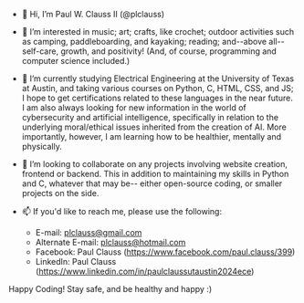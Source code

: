 - 👋 Hi, I’m Paul W. Clauss II (@plclauss)

- 👀 I’m interested in music; art; crafts, like crochet; outdoor activities such as camping, paddleboarding, and kayaking; reading; and--above all--self-care, growth, and
positivity! (And, of course, programming and computer science included.)

- 🌱 I’m currently studying Electrical Engineering at the University of Texas at Austin, and taking various courses on Python, C, HTML, CSS, and JS; I hope to get certifications
related to these languages in the near future. I am also always looking for new information in the world of cybersecurity and artificial intelligence, specifically in relation to
the underlying moral/ethical issues inherited from the creation of AI. More importantly, however, I am learning how to be healthier, mentally and physically.

- 💞️ I’m looking to collaborate on any projects involving website creation, frontend or backend. This in addition to maintaining my skills in Python and C, whatever that may be--
either open-source coding, or smaller projects on the side. 

- 📫 If you'd like to reach me, please use the following:
  * E-mail: plclauss@gmail.com
  * Alternate E-mail: plclauss@hotmail.com
  * Facebook: Paul Clauss (https://www.facebook.com/paul.clauss/399)
  * LinkedIn: Paul Clauss (https://www.linkedin.com/in/paulclaussutaustin2024ece)
  
Happy Coding!
Stay safe, and be healthy and happy :)

<!---
plclauss/plclauss is a ✨ special ✨ repository because its `README.md` (this file) appears on your GitHub profile.
You can click the Preview link to take a look at your changes.
--->
